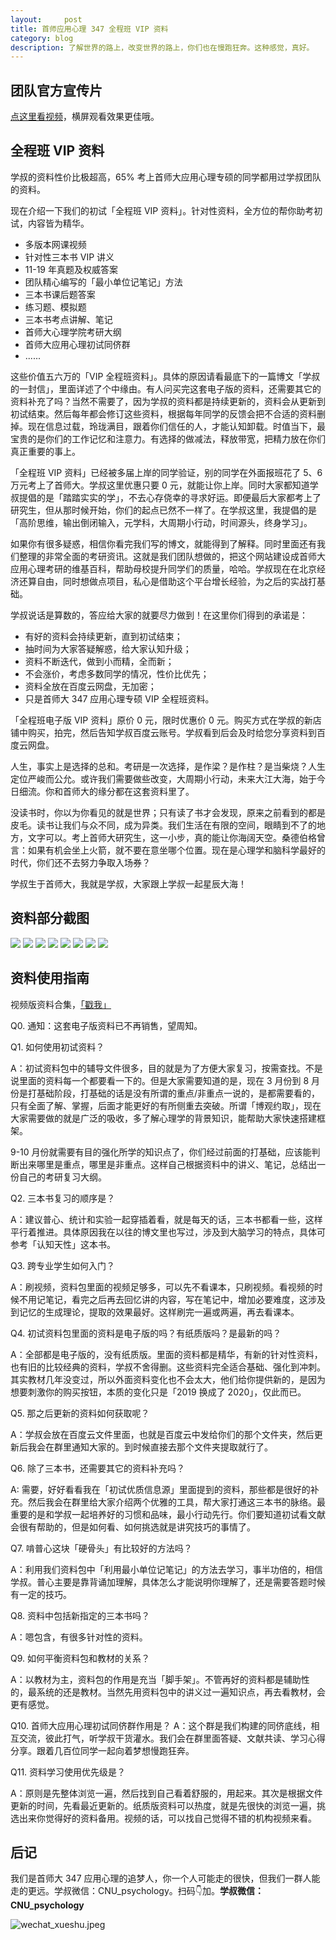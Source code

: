 ```yaml
---
layout:     post
title: 首师应用心理 347 全程班 VIP 资料
category: blog
description: 了解世界的路上，改变世界的路上，你们也在慢跑狂奔。这种感觉，真好。
---
```


## 团队官方宣传片

[点这里看视频](http://1257355643.vod2.myqcloud.com/a589a973vodtranscq1257355643/de742bed5285890785481622413/v.f30.mp4)，横屏观看效果更佳哦。

## 全程班 VIP 资料

学叔的资料性价比极超高，65% 考上首师大应用心理专硕的同学都用过学叔团队的资料。

现在介绍一下我们的初试「全程班 VIP 资料」。针对性资料，全方位的帮你助考初试，内容皆为精华。

- 多版本网课视频
- 针对性三本书 VIP 讲义
- 11-19 年真题及权威答案
- 团队精心编写的「最小单位记笔记」方法
- 三本书课后题答案
- 练习题、模拟题
- 三本书考点讲解、笔记
- 首师大心理学院考研大纲
- 首师大应用心理初试同侪群
- ......

这些价值五六万的「VIP 全程班资料」。具体的原因请看最底下的一篇博文「学叔的一封信」，里面详述了个中缘由。有人问买完这套电子版的资料，还需要其它的资料补充了吗？当然不需要了，因为学叔的资料都是持续更新的，资料会从更新到初试结束。然后每年都会修订这些资料，根据每年同学的反馈会把不合适的资料删掉。现在信息过载，玲珑满目，跟着你们信任的人，才能认知卸载。时值当下，最宝贵的是你们的工作记忆和注意力。有选择的做减法，释放带宽，把精力放在你们真正重要的事上。

「全程班 VIP 资料」已经被多届上岸的同学验证，别的同学在外面报班花了 5、6 万元考上了首师大。学叔这里优惠只要 0 元，就能让你上岸。同时大家都知道学叔提倡的是「踏踏实实的学」，不去心存侥幸的寻求好运。即便最后大家都考上了研究生，但从那时候开始，你们的起点已然不一样了。在学叔这里，我提倡的是「高阶思维，输出倒闭输入，元学科，大周期小行动，时间源头，终身学习」。

如果你有很多疑惑，相信你看完我们写的博文，就能得到了解释。同时里面还有我们整理的非常全面的考研资讯。这就是我们团队想做的，把这个网站建设成首师大应用心理考研的维基百科，帮助母校提升同学们的质量，哈哈。学叔现在在北京经济还算自由，同时想做点项目，私心是借助这个平台增长经验，为之后的实战打基础。

学叔说话是算数的，答应给大家的就要尽力做到！在这里你们得到的承诺是：

* 有好的资料会持续更新，直到初试结束；
* 抽时间为大家答疑解惑，给大家认知升级；
* 资料不断迭代，做到小而精，全而新；
* 不会涨价，考虑多数同学的情况，性价比优先；
* 资料全放在百度云网盘，无加密；
* 只是首师大 347 应用心理专硕 VIP 全程班资料。

「全程班电子版 VIP 资料」原价 0 元，限时优惠价 0 元。购买方式在学叔的新店铺中购买，拍完，然后告知学叔百度云账号。学叔看到后会及时给您分享资料到百度云网盘。

人生，事实上是选择的总和。考研是一次选择，是作梁？是作柱？是当柴烧？人生定位严峻而公允。或许我们需要做些改变，大周期小行动，未来大江大海，始于今日细流。你和首师大的缘分都在这套资料里了。

没读书时，你以为你看见的就是世界；只有读了书才会发现，原来之前看到的都是皮毛。读书让我们与众不同，成为异类。我们生活在有限的空间，眼睛到不了的地方，文字可以。考上首师大研究生，这一小步，真的能让你海阔天空。桑德伯格曾言：如果有机会坐上火箭，就不要在意坐哪个位置。现在是心理学和脑科学最好的时代，你们还不去努力争取入场券？

学叔生于首师大，我就是学叔，大家跟上学叔一起星辰大海！

## 资料部分截图
![](https://cnu347-1257355643.cos.ap-beijing.myqcloud.com/CNU347/kaoyan_material1.png)
![](https://cnu347-1257355643.cos.ap-beijing.myqcloud.com/CNU347/kaoyan_material2.png)
![](https://cnu347-1257355643.cos.ap-beijing.myqcloud.com/CNU347/kaoyan_material3.png)
![](https://cnu347-1257355643.cos.ap-beijing.myqcloud.com/CNU347/kaoyan_material4.jpeg)
![](https://cnu347-1257355643.cos.ap-beijing.myqcloud.com/CNU347/kaoyan_material5.jpeg)
![](https://cnu347-1257355643.cos.ap-beijing.myqcloud.com/CNU347/kaoyan_material6.jpeg)
![](https://cnu347-1257355643.cos.ap-beijing.myqcloud.com/CNU347/kaoyan_material7.jpeg)
![](https://cnu347-1257355643.cos.ap-beijing.myqcloud.com/CNU347/kaoyan_material8.png)

## 资料使用指南

视频版资料合集，[「戳我」](http://1257355643.vod2.myqcloud.com/a589a973vodtranscq1257355643/147466325285890787081604195/v.f30.mp4)

Q0. 通知：这套电子版资料已不再销售，望周知。

Q1. 如何使用初试资料？

A：初试资料包中的辅导文件很多，目的就是为了方便大家复习，按需查找。不是说里面的资料每一个都要看一下的。但是大家需要知道的是，现在 3 月份到 8 月份是打基础阶段，打基础的话是没有所谓的重点/非重点一说的，是都需要看的，只有全面了解、掌握，后面才能更好的有所侧重去突破。所谓「博观约取」，现在大家需要做的就是广泛的吸收，多了解心理学的背景知识，能帮助大家快速搭建框架。

9-10 月份就需要有目的强化所学的知识点了，你们经过前面的打基础，应该能判断出来哪里是重点，哪里是非重点。这样自己根据资料中的讲义、笔记，总结出一份自己的考研复习大纲。

Q2. 三本书复习的顺序是？

A：建议普心、统计和实验一起穿插着看，就是每天的话，三本书都看一些，这样平行着推进。具体原因我在以往的博文里也写过，涉及到大脑学习的特点，具体可参考「认知天性」这本书。

Q3. 跨专业学生如何入门？

A：刷视频，资料包里面的视频足够多，可以先不看课本，只刷视频。看视频的时候不用记笔记，看完之后再去回忆讲的内容，写在笔记中，增加必要难度，这涉及到记忆的生成理论，提取的效果最好。这样刷完一遍或两遍，再去看课本。

Q4. 初试资料包里面的资料是电子版的吗？有纸质版吗？是最新的吗？

A：全部都是电子版的，没有纸质版。里面的资料都是精华，有新的针对性资料，也有旧的比较经典的资料，学叔不舍得删。这些资料完全适合基础、强化到冲刺。其实教材几年没变过，所以外面资料变化也不会太大，他们给你提供新的，是因为想要刺激你的购买按钮，本质的变化只是「2019 换成了 2020」，仅此而已。

Q5. 那之后更新的资料如何获取呢？

A：学叔会放在百度云文件里面，也就是百度云中发给你们的那个文件夹，然后更新后我会在群里通知大家的。到时候直接去那个文件夹提取就行了。

Q6. 除了三本书，还需要其它的资料补充吗？
 
A: 需要，好好看看我在「初试优质信息源」里面提到的资料，那些都是很好的补充。然后我会在群里给大家介绍两个优雅的工具，帮大家打通这三本书的脉络。最重要的是和学叔一起培养好的习惯和品味，最小行动先行。你们要知道初试看文献会很有帮助的，但是如何看、如何挑选就是讲究技巧的事情了。

Q7. 啃普心这块「硬骨头」有比较好的方法吗？

A：利用我们资料包中「利用最小单位记笔记」的方法去学习，事半功倍的，相信学叔。普心主要是靠背诵加理解，具体怎么才能说明你理解了，还是需要答题时候有一定的技巧。

Q8. 资料中包括新指定的三本书吗？

A：嗯包含，有很多针对性的资料。

Q9. 如何平衡资料包和教材的关系？

A：以教材为主，资料包的作用是充当「脚手架」。不管再好的资料都是辅助性的，最系统的还是教材。当然先用资料包中的讲义过一遍知识点，再去看教材，会更有感觉。

Q10. 首师大应用心理初试同侪群作用是？
A：这个群是我们构建的同侪底线，相互交流，彼此打气，听学叔干货灌水。我们会在群里面答疑、文献共读、学习心得分享。跟着几百位同学一起向着梦想慢跑狂奔。

Q11. 资料学习使用优先级是？

A：原则是先整体浏览一遍，然后找到自己看着舒服的，用起来。其次是根据文件更新的时间，先看最近更新的。纸质版资料可以热度，就是先很快的浏览一遍，挑选出来你觉得好的资料备用。视频的话，可以找自己觉得不错的机构视频来看。

## 后记

我们是首师大 347 应用心理的追梦人，你一个人可能走的很快，但我们一群人能走的更远。学叔微信：CNU_psychology。扫码👇加。**学叔微信：CNU_psychology**

![wechat_xueshu.jpeg](https://cnu347-1257355643.cos.ap-beijing.myqcloud.com/CNU347/WechatIMG125.jpeg)

